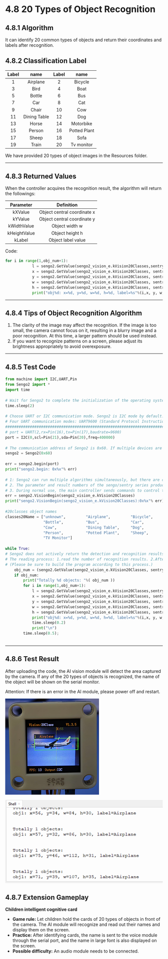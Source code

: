# 4.8 20 Types of Object Recognition

## 4.8.1 Algorithm

It can identify 20 common types of objects and return their coordinates and labels after recognition.

## 4.8.2 Classification Label

| Label |     name     | Label |     name     |
| :---: | :----------: | :---: | :----------: |
|   1   |   Airplane   |   2   |   Bicycle    |
|   3   |     Bird     |   4   |     Boat     |
|   5   |    Bottle    |   6   |     Bus      |
|   7   |     Car      |   8   |     Cat      |
|   9   |    Chair     |  10   |     Cow      |
|  11   | Dining Table |  12   |     Dog      |
|  13   |    Horse     |  14   |  Motorbike   |
|  15   |    Person    |  16   | Potted Plant |
|  17   |    Sheep     |  18   |     Sofa     |
|  19   |    Train     |  20   |  Tv monitor  |

We have provided 20 types of object images in the Resources folder.

---------------

## 4.8.3 Returned Values

When the controller acquires the recognition result, the algorithm will return the followings:

|  Parameter   |         Definition          |
| :----------: | :-------------------------: |
|   kXValue    | Object central coordinate x |
|   kYValue    | Object central coordinate y |
| kWidthValue  |       Object width w        |
| kHeightValue |       Object height h       |
|    kLabel    |     Object label value      |

Code:

```python
for i in range(1,obj_num+1):
            l = sengo2.GetValue(sengo2_vision_e.kVision20Classes,sentry_obj_info_e.kLabel,i)
            x = sengo2.GetValue(sengo2_vision_e.kVision20Classes, sentry_obj_info_e.kXValue, i)
            y = sengo2.GetValue(sengo2_vision_e.kVision20Classes, sentry_obj_info_e.kYValue, i)
            w = sengo2.GetValue(sengo2_vision_e.kVision20Classes, sentry_obj_info_e.kWidthValue, i)
            h = sengo2.GetValue(sengo2_vision_e.kVision20Classes, sentry_obj_info_e.kHeightValue, i)
            print("obj%d: x=%d, y=%d, w=%d, h=%d, label=%s"%(i,x, y, w, h,classes20Name[l]))
```

----------

## 4.8.4 Tips of Object Recognition Algorithm

1. The clarity of the image may affect the recognition. If the image is too small, the camera cannot focus on it, resulting in a blurry image and a poor recognition. At this time, a larger pattern should be used instead.
2. If you want to recognize patterns on a screen, please adjust its brightness appropriately to avoid overexposure.

-------

## 4.8.5 Test Code

```python
from machine import I2C,UART,Pin
from Sengo2 import *
import time

# Wait for Sengo2 to complete the initialization of the operating system. This waiting time cannot be removed to prevent the situation where the controller has already developed and sent instructions before Sengo2 has been fully initialized
time.sleep(2)

# Choose UART or I2C communication mode. Sengo2 is I2C mode by default. You can switch between the two by short pressing the mode button.
# Four UART communication modes: UART9600 (Standard Protocol Instruction), UART57600 (Standard Protocol Instruction), UART115200 (Standard Protocol Instruction), Simple9600 (Simple Protocol Instruction)
#########################################################################################################
# port = UART(2,rx=Pin(16),tx=Pin(17),baudrate=9600)
port = I2C(0,scl=Pin(21),sda=Pin(20),freq=400000)

# The communication address of Sengo2 is 0x60. If multiple devices are connected to the I2C bus, please avoid address conflicts.
sengo2 = Sengo2(0x60)
 
err = sengo2.begin(port)
print("sengo2.begin: 0x%x"% err)
 
# 1: Sengo2 can run multiple algorithms simultaneously, but there are certain restrictions.
# 2. The parameter and result numbers of the sengo/sentry series products all start from 1.
# 3. During normal use, the main controller sends commands to control the on and off of Sengo2 algorithm, rather than manual operation by joystick.
err = sengo2.VisionBegin(sengo2_vision_e.kVision20Classes)
print("sengo2.VisionBegin(sengo2_vision_e.kVision20Classes):0x%x"% err)

#20classes object names
classes20Name = ["unknown",			"Airplane", 		"Bicycle",  	"Bird",			"Boat",
                 "Bottle",			"Bus",				"Car",			"Cat",			"Chair",
                 "Cow",				"Dining Table",		"Dog",			"Horse",    	"Motorbike",
                 "Person",			"Potted Plant",		"Sheep",		"Sofa",			"Train",
                 "TV Monitor"]

while True:
# Sengo2 does not actively return the detection and recognition results; it requires the main control board to send instructions for reading.
# The reading process: 1.read the number of recognition results. 2.After receiving the instruction, Sengo2 will refresh the result data. 3.If the number of results is not zero, the board will then send instructions to read the relevant information. 
# (Please be sure to build the program according to this process.)
    obj_num = (sengo2.GetValue(sengo2_vision_e.kVision20Classes, sentry_obj_info_e.kStatus))
    if obj_num:
        print("Totally %d objects: "%( obj_num ))
        for i in range(1,obj_num+1):
            l = sengo2.GetValue(sengo2_vision_e.kVision20Classes,sentry_obj_info_e.kLabel,i)
            x = sengo2.GetValue(sengo2_vision_e.kVision20Classes, sentry_obj_info_e.kXValue, i)
            y = sengo2.GetValue(sengo2_vision_e.kVision20Classes, sentry_obj_info_e.kYValue, i)
            w = sengo2.GetValue(sengo2_vision_e.kVision20Classes, sentry_obj_info_e.kWidthValue, i)
            h = sengo2.GetValue(sengo2_vision_e.kVision20Classes, sentry_obj_info_e.kHeightValue, i)
            print("obj%d: x=%d, y=%d, w=%d, h=%d, label=%s"%(i,x, y, w, h,classes20Name[l]))
            time.sleep(0.2)
            print("\n")
        time.sleep(0.5);
       
```

-----------

## 4.8.6 Test Result

After uploading the code, the AI vision module will detect the area captured by the camera. If any of the 20 types of objects is recognized, the name of the object will be shown on the serial monitor.

Attention: If there is an error in the AI module, please power off and restart.

![19](./media/19.png)

![](./media/b10.png)

## 4.8.7 Extension Gameplay

**Children intelligent cognitive card**

- **Game rule:** Let children hold the cards of 20 types of objects in front of the camera. The AI module will recognize and read out their names and display them on the screen.
- **Practice:** After identifying cards, the name is sent to the voice module through the serial port, and the name in large font is also displayed on the screen.
- **Possible difficulty:** An audio module needs to be connected.
